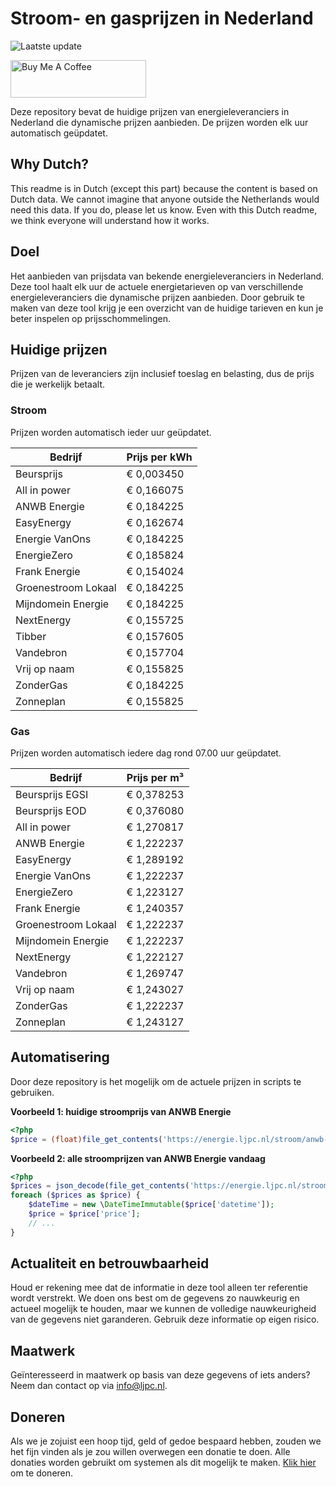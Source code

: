 # Stroom- en gasprijzen in Nederland

![Laatste update](https://img.shields.io/badge/laatste%20update-2024--10--21%2004%3A00%20CET-brightgreen)

<a href="https://www.buymeacoffee.com/Lars-" target="_blank"><img src="https://cdn.buymeacoffee.com/buttons/v2/default-orange.png" alt="Buy Me A Coffee" height="60" style="height: 60px !important;width: 217px !important;" ></a>

Deze repository bevat de huidige prijzen van energieleveranciers in Nederland die dynamische prijzen aanbieden. De prijzen worden elk uur automatisch geüpdatet.

## Why Dutch?

This readme is in Dutch (except this part) because the content is based on Dutch data. We cannot imagine that anyone outside the Netherlands would need this data. If you do, please let us know. Even with this Dutch readme, we think
everyone will understand how it works.

## Doel

Het aanbieden van prijsdata van bekende energieleveranciers in Nederland. Deze tool haalt elk uur de actuele energietarieven op van verschillende energieleveranciers die dynamische prijzen aanbieden. Door gebruik te maken van deze tool
krijg je een overzicht van de huidige tarieven en kun je beter inspelen op prijsschommelingen.

## Huidige prijzen

Prijzen van de leveranciers zijn inclusief toeslag en belasting, dus de prijs die je werkelijk betaalt.

### Stroom

Prijzen worden automatisch ieder uur geüpdatet.

 Bedrijf | Prijs per kWh 
---------|---------------
Beursprijs | € 0,003450
All in power | € 0,166075
ANWB Energie | € 0,184225
EasyEnergy | € 0,162674
Energie VanOns | € 0,184225
EnergieZero | € 0,185824
Frank Energie | € 0,154024
Groenestroom Lokaal | € 0,184225
Mijndomein Energie | € 0,184225
NextEnergy | € 0,155725
Tibber | € 0,157605
Vandebron | € 0,157704
Vrij op naam | € 0,155825
ZonderGas | € 0,184225
Zonneplan | € 0,155825


### Gas

Prijzen worden automatisch iedere dag rond 07.00 uur geüpdatet.

 Bedrijf | Prijs per m³ 
---------|--------------
Beursprijs EGSI | € 0,378253
Beursprijs EOD | € 0,376080
All in power | € 1,270817
ANWB Energie | € 1,222237
EasyEnergy | € 1,289192
Energie VanOns | € 1,222237
EnergieZero | € 1,223127
Frank Energie | € 1,240357
Groenestroom Lokaal | € 1,222237
Mijndomein Energie | € 1,222237
NextEnergy | € 1,222127
Vandebron | € 1,269747
Vrij op naam | € 1,243027
ZonderGas | € 1,222237
Zonneplan | € 1,243127


## Automatisering

Door deze repository is het mogelijk om de actuele prijzen in scripts te gebruiken.

**Voorbeeld 1: huidige stroomprijs van ANWB Energie**

```php
<?php
$price = (float)file_get_contents('https://energie.ljpc.nl/stroom/anwb-energie-nu.txt');

```

**Voorbeeld 2: alle stroomprijzen van ANWB Energie vandaag**

```php
<?php
$prices = json_decode(file_get_contents('https://energie.ljpc.nl/stroom/all-in-power-vandaag.json'),true);
foreach ($prices as $price) {
    $dateTime = new \DateTimeImmutable($price['datetime']);
    $price = $price['price'];
    // ...
}
```

## Actualiteit en betrouwbaarheid

Houd er rekening mee dat de informatie in deze tool alleen ter referentie wordt verstrekt. We doen ons best om de gegevens zo nauwkeurig en actueel mogelijk te houden, maar we kunnen de volledige nauwkeurigheid van de gegevens niet
garanderen. Gebruik deze informatie op eigen risico.

## Maatwerk

Geïnteresseerd in maatwerk op basis van deze gegevens of iets anders? Neem dan contact op
via [info@ljpc.nl](mailto:info@ljpc.nl?subject=Energie%20prijzen).

## Doneren

Als we je zojuist een hoop tijd, geld of gedoe bespaard hebben, zouden we het fijn vinden als je zou willen overwegen een
donatie te doen. Alle donaties worden gebruikt om systemen als dit mogelijk te
maken. [Klik hier](https://www.buymeacoffee.com/Lars-) om te doneren.

